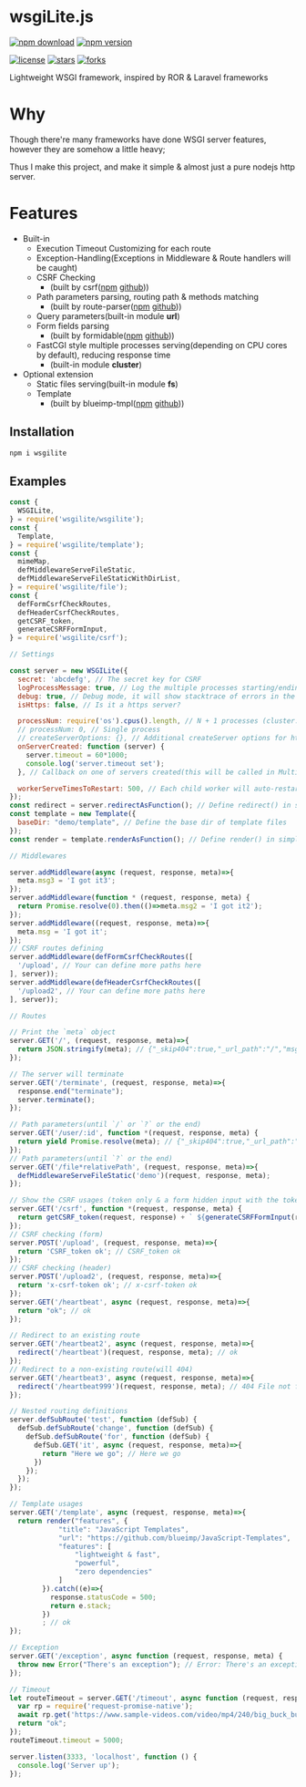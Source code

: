 # wsgiLite.js

[![npm download](https://img.shields.io/npm/dt/wsgilite.svg)](https://www.npmjs.com/package/wsgilite)
[![npm version](https://img.shields.io/npm/v/wsgilite.svg)](https://www.npmjs.com/package/wsgilite)

[![license](https://img.shields.io/github/license/TeaEntityLab/wsgiLite.js.svg?style=social&label=License)](https://github.com/TeaEntityLab/wsgiLite.js)
[![stars](https://img.shields.io/github/stars/TeaEntityLab/wsgiLite.js.svg?style=social&label=Stars)](https://github.com/TeaEntityLab/wsgiLite.js)
[![forks](https://img.shields.io/github/forks/TeaEntityLab/wsgiLite.js.svg?style=social&label=Fork)](https://github.com/TeaEntityLab/wsgiLite.js)

Lightweight WSGI framework, inspired by ROR &amp; Laravel frameworks

# Why

Though there're many frameworks have done WSGI server features, however they are somehow a little heavy;

Thus I make this project, and make it simple & almost just a pure nodejs http server.

# Features

* Built-in
  * Execution Timeout Customizing for each route
  * Exception-Handling(Exceptions in Middleware & Route handlers will be caught)
  * CSRF Checking
    * (built by csrf([npm](https://www.npmjs.com/package/csrf) [github](https://github.com/pillarjs/csrf)))
  * Path parameters parsing, routing path & methods matching
    * (built by route-parser([npm](https://www.npmjs.com/package/route-parser) [github](https://github.com/rcs/route-parser)))
  * Query parameters(built-in module **url**)
  * Form fields parsing
    * (built by formidable([npm](https://www.npmjs.com/package/formidable) [github](https://github.com/felixge/node-formidable)))
  * FastCGI style multiple processes serving(depending on CPU cores by default), reducing response time
    * (built-in module **cluster**)
* Optional extension
  * Static files serving(built-in module **fs**)
  * Template
    * (built by blueimp-tmpl([npm](https://www.npmjs.com/package/blueimp-tmpl) [github](https://github.com/blueimp/JavaScript-Templates)))

## Installation

```bash
npm i wsgilite
```

## Examples

```javascript
const {
  WSGILite,
} = require('wsgilite/wsgilite');
const {
  Template,
} = require('wsgilite/template');
const {
  mimeMap,
  defMiddlewareServeFileStatic,
  defMiddlewareServeFileStaticWithDirList,
} = require('wsgilite/file');
const {
  defFormCsrfCheckRoutes,
  defHeaderCsrfCheckRoutes,
  getCSRF_token,
  generateCSRFFormInput,
} = require('wsgilite/csrf');

// Settings

const server = new WSGILite({
  secret: 'abcdefg', // The secret key for CSRF
  logProcessMessage: true, // Log the multiple processes starting/ending messages.
  debug: true, // Debug mode, it will show stacktrace of errors in the responses
  isHttps: false, // Is it a https server?

  processNum: require('os').cpus().length, // N + 1 processes (cluster: 1 * master + n * fastcgi style http/https serving)
  // processNum: 0, // Single process
  // createServerOptions: {}, // Additional createServer options for http/https.createServer(options)
  onServerCreated: function (server) {
    server.timeout = 60*1000;
    console.log('server.timeout set');
  }, // Callback on one of servers created(this will be called in Multiple processes)

  workerServeTimesToRestart: 500, // Each child worker will auto-restart after it served 500 requests
});
const redirect = server.redirectAsFunction(); // Define redirect() in simple & shorter function style.
const template = new Template({
  baseDir: "demo/template", // Define the base dir of template files
});
const render = template.renderAsFunction(); // Define render() in simple & shorter function style.

// Middlewares

server.addMiddleware(async (request, response, meta)=>{
  meta.msg3 = 'I got it3';
});
server.addMiddleware(function * (request, response, meta) {
  return Promise.resolve(0).then(()=>meta.msg2 = 'I got it2');
});
server.addMiddleware((request, response, meta)=>{
  meta.msg = 'I got it';
});
// CSRF routes defining
server.addMiddleware(defFormCsrfCheckRoutes([
  '/upload', // Your can define more paths here
], server));
server.addMiddleware(defHeaderCsrfCheckRoutes([
  '/upload2', // Your can define more paths here
], server));

// Routes

// Print the `meta` object
server.GET('/', (request, response, meta)=>{
  return JSON.stringify(meta); // {"_skip404":true,"_url_path":"/","msg3":"I got it3","msg2":"I got it2","msg":"I got it"}
});

// The server will terminate
server.GET('/terminate', (request, response, meta)=>{
  response.end("terminate");
  server.terminate();
});

// Path parameters(until `/` or `?` or the end)
server.GET('/user/:id', function *(request, response, meta) {
  return yield Promise.resolve(meta); // {"_skip404":true,"_url_path":"/user/theID","msg3":"I got it3","msg2":"I got it2","msg":"I got it","id":"theID"}
});
// Path parameters(until `?` or the end)
server.GET('/file*relativePath', (request, response, meta)=>{
  defMiddlewareServeFileStatic('demo')(request, response, meta);
});

// Show the CSRF usages (token only & a form hidden input with the token)
server.GET('/csrf', function *(request, response, meta) {
  return getCSRF_token(request, response) + ` ${generateCSRFFormInput(request, response)}`; // CSRF_token
});
// CSRF checking (form)
server.POST('/upload', (request, response, meta)=>{
  return 'CSRF_token ok'; // CSRF_token ok
});
// CSRF checking (header)
server.POST('/upload2', (request, response, meta)=>{
  return 'x-csrf-token ok'; // x-csrf-token ok
});
server.GET('/heartbeat', async (request, response, meta)=>{
  return "ok"; // ok
});

// Redirect to an existing route
server.GET('/heartbeat2', async (request, response, meta)=>{
  redirect('/heartbeat')(request, response, meta); // ok
});
// Redirect to a non-existing route(will 404)
server.GET('/heartbeat3', async (request, response, meta)=>{
  redirect('/heartbeat999')(request, response, meta); // 404 File not found.
});

// Nested routing definitions
server.defSubRoute('test', function (defSub) {
  defSub.defSubRoute('change', function (defSub) {
    defSub.defSubRoute('for', function (defSub) {
      defSub.GET('it', async (request, response, meta)=>{
        return "Here we go"; // Here we go
      })
    });
  });
});

// Template usages
server.GET('/template', async (request, response, meta)=>{
  return render("features", {
            "title": "JavaScript Templates",
            "url": "https://github.com/blueimp/JavaScript-Templates",
            "features": [
                "lightweight & fast",
                "powerful",
                "zero dependencies"
            ]
        }).catch((e)=>{
          response.statusCode = 500;
          return e.stack;
        })
        ; // ok
});

// Exception
server.GET('/exception', async function (request, response, meta) {
  throw new Error("There's an exception"); // Error: There's an exception
});

// Timeout
let routeTimeout = server.GET('/timeout', async function (request, response, meta) {
  var rp = require('request-promise-native');
  await rp.get('https://www.sample-videos.com/video/mp4/240/big_buck_bunny_240p_30mb.mp4');
  return "ok";
});
routeTimeout.timeout = 5000;

server.listen(3333, 'localhost', function () {
  console.log('Server up');
});

```
